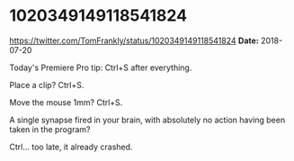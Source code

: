 # 1020349149118541824
https://twitter.com/TomFrankly/status/1020349149118541824
**Date:** 2018-07-20

Today's Premiere Pro tip: Ctrl+S after everything.

Place a clip? Ctrl+S.

Move the mouse 1mm? Ctrl+S.

A single synapse fired in your brain, with absolutely no action having been taken in the program?

Ctrl... too late, it already crashed.
